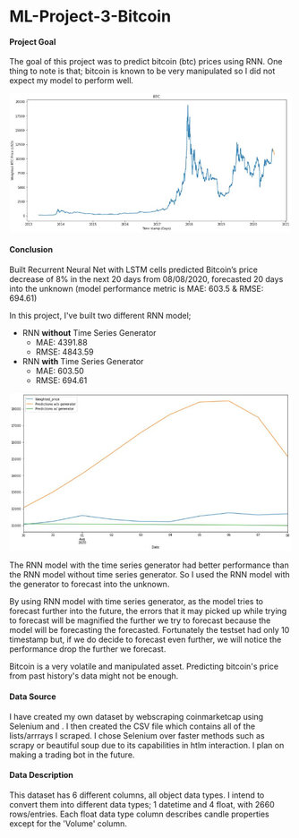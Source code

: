  # ML-Project-3-Bitcoin


#### Project Goal

The goal of this project was to predict bitcoin (btc) prices using RNN. 
One thing to note is that; bitcoin is known to be very manipulated so I did not expect my model to perform well. 

![](Pictures/forecast.JPG)

#### Conclusion

Built Recurrent Neural Net with LSTM cells predicted Bitcoin’s price decrease of 8% in the next 20 days from 08/08/2020, forecasted 20 days into the unknown (model performance metric is MAE: 603.5 & RMSE: 694.61)

In this project, I've built two different RNN model; 
* RNN **without** Time Series Generator
    * MAE: 4391.88
    * RMSE: 4843.59
* RNN **with** Time Series Generator
    * MAE: 603.50
    * RMSE: 694.61

![](Pictures/test.JPG)

The RNN model with the time series generator had better performance than the RNN model without time series generator. So I used the RNN model with the generator to forecast into the unknown.
    
By using RNN model with time series generator, as the model tries to forecast further into the future, the errors that it may picked up while trying to forecast will be magnified the further we try to forecast because the model will be forecasting the forecasted. Fortunately the testset had only 10 timestamp but, if we do decide to forecast even further, we will notice the performance drop the further we forecast.
    
Bitcoin is a very volatile and manipulated asset. Predicting bitcoin's price from past history's data might not be enough.

#### Data Source

I have created my own dataset by webscraping coinmarketcap using Selenium and <xpath>. I then created the CSV file which contains all of the lists/arrrays I scraped. I chose Selenium over faster methods such as scrapy or beautiful soup due to its capabilities in htlm interaction. I plan on making a trading bot in the future. 
  
#### Data Description

This dataset has 6 different columns, all object data types. I intend to convert them into different data types; 1 datetime and 4 float, with 2660 rows/entries. Each float data type column describes candle properties except for the 'Volume' column. 


